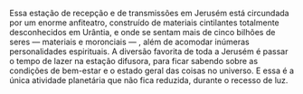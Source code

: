 ﻿Essa estação de recepção e de transmissões em Jerusém está circundada por um enorme anfiteatro, construído de materiais cintilantes totalmente desconhecidos em Urântia, e onde se sentam mais de cinco bilhões de seres — materiais e moronciais — , além de acomodar inúmeras personalidades espirituais. A diversão favorita de toda a Jerusém é passar o tempo de lazer na estação difusora, para ficar sabendo sobre as condições de bem-estar e o estado geral das coisas no universo. E essa é a única atividade planetária que não fica reduzida, durante o recesso de luz.